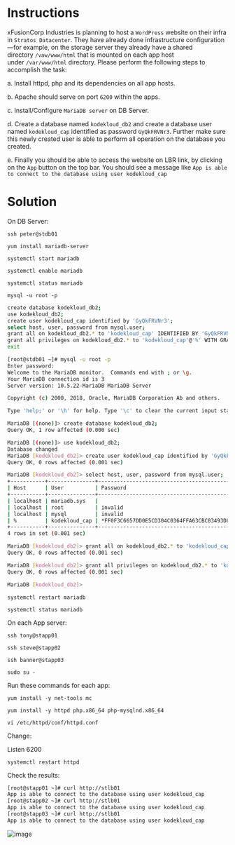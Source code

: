 # Instructions

xFusionCorp Industries is planning to host a `WordPress` website on their infra in `Stratos Datacenter`. They have already done infrastructure configuration—for example, on the storage server they already have a shared directory `/vaw/www/html` that is mounted on each app host under `/var/www/html` directory. Please perform the following steps to accomplish the task:

a. Install httpd, php and its dependencies on all app hosts.

b. Apache should serve on port `6200` within the apps.

c. Install/Configure `MariaDB server` on DB Server.

d. Create a database named `kodekloud_db2` and create a database user named `kodekloud_cap` identified as password `GyQkFRVNr3`. Further make sure this newly created user is able to perform all operation on the database you created.

e. Finally you should be able to access the website on LBR link, by clicking on the `App` button on the top bar. You should see a message like `App is able to connect to the database using user kodekloud_cap`

# Solution

On DB Server:

`ssh peter@stdb01`

`yum install mariadb-server`

`systemctl start mariadb`

`systemctl enable mariadb`

`systemctl status mariadb`

`mysql -u root -p`

```bash
create database kodekloud_db2;
use kodekloud_db2;
create user kodekloud_cap identified by 'GyQkFRVNr3'; 
select host, user, password from mysql.user;
grant all on kodekloud_db2.* to 'kodekloud_cap' IDENTIFIED BY 'GyQkFRVNr3' WITH GRANT OPTION;
grant all privileges on kodekloud_db2.* to 'kodekloud_cap'@'%' WITH GRANT OPTION;
exit
```

```bash
[root@stdb01 ~]# mysql -u root -p
Enter password: 
Welcome to the MariaDB monitor.  Commands end with ; or \g.
Your MariaDB connection id is 3
Server version: 10.5.22-MariaDB MariaDB Server

Copyright (c) 2000, 2018, Oracle, MariaDB Corporation Ab and others.

Type 'help;' or '\h' for help. Type '\c' to clear the current input statement.

MariaDB [(none)]> create database kodekloud_db2;
Query OK, 1 row affected (0.000 sec)

MariaDB [(none)]> use kodekloud_db2;
Database changed
MariaDB [kodekloud_db2]> create user kodekloud_cap identified by 'GyQkFRVNr3'; 
Query OK, 0 rows affected (0.001 sec)

MariaDB [kodekloud_db2]> select host, user, password from mysql.user;
+-----------+---------------+-------------------------------------------+
| Host      | User          | Password                                  |
+-----------+---------------+-------------------------------------------+
| localhost | mariadb.sys   |                                           |
| localhost | root          | invalid                                   |
| localhost | mysql         | invalid                                   |
| %         | kodekloud_cap | *FF0F3C6657DD0E5CD304C0364FFA63CBC03493D8 |
+-----------+---------------+-------------------------------------------+
4 rows in set (0.001 sec)

MariaDB [kodekloud_db2]> grant all on kodekloud_db2.* to 'kodekloud_cap' IDENTIFIED BY 'GyQkFRVNr3' WITH GRANT OPTION;
Query OK, 0 rows affected (0.001 sec)

MariaDB [kodekloud_db2]> grant all privileges on kodekloud_db2.* to 'kodekloud_cap'@'%' WITH GRANT OPTION;
Query OK, 0 rows affected (0.001 sec)

MariaDB [kodekloud_db2]>
```

`systemctl restart mariadb`

`systemctl status mariadb`

On each App server:

`ssh tony@stapp01`

`ssh steve@stapp02`

`ssh banner@stapp03`

`sudo su -`

Run these commands for each app:

`yum install -y net-tools mc`

`yum install -y httpd php.x86_64 php-mysqlnd.x86_64`

`vi /etc/httpd/conf/httpd.conf`

Change:

Listen 6200

`systemctl restart httpd`

Check the results:

```bash
[root@stapp01 ~]# curl http://stlb01
App is able to connect to the database using user kodekloud_cap
[root@stapp02 ~]# curl http://stlb01
App is able to connect to the database using user kodekloud_cap
[root@stapp03 ~]# curl http://stlb01
App is able to connect to the database using user kodekloud_cap
```

![image](https://github.com/user-attachments/assets/f8673d69-ddbe-4616-a014-125f5108ea58)

